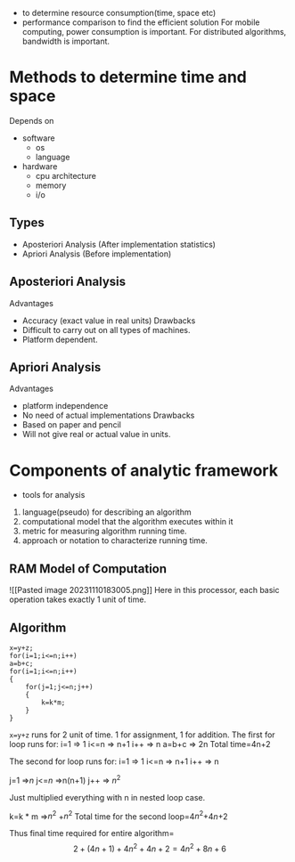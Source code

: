 - to determine resource consumption(time, space etc)
- performance comparison to find the efficient solution
For mobile computing, power consumption is important.
For distributed algorithms, bandwidth is important.
# Methods to determine time and space
Depends on
- software
	- os
	- language
- hardware
	- cpu architecture
	- memory
	- i/o
## Types
- Aposteriori Analysis (After implementation statistics)
- Apriori Analysis (Before implementation)
## Aposteriori Analysis
Advantages
- Accuracy (exact value in real units)
Drawbacks
- Difficult to carry out on all types of machines.
- Platform dependent.
## Apriori Analysis
Advantages
- platform independence
- No need of actual implementations
Drawbacks
- Based on paper and pencil
- Will not give real or actual value in units.
# Components of analytic framework
- tools for analysis
1) language(pseudo)
for describing an algorithm
2) computational model
that the algorithm executes within it
3) metric
for measuring algorithm running time.
4) approach
or notation to characterize running time.
## RAM Model of Computation
![[Pasted image 20231110183005.png]]
Here in this processor, each basic operation takes exactly 1 unit of time.
## Algorithm
```
x=y+z; 
for(i=1;i<=n;i++)
a=b+c;
for(i=1;i<=n;i++)
{
	for(j=1;j<=n;j++)
	{
		k=k*m;
	}
}
```
`x=y+z`
runs for 2 unit of time. 1 for assignment, 1 for addition.
The first for loop runs for:
i=1 => 1 
i<=n => n+1
i++ => n
a=b+c => 2n
Total time=4n+2

The second for loop runs for:
i=1 => 1 
i<=n => n+1
i++ => n

j=1 =>$n$
j<=$n$ =>n(n+1)
j++ => $n^2$

Just multiplied everything with n in nested loop case.

k=k * m =>$n^2$ +$n^2$
Total time for the second loop=4$n^2$+4$n$+2

Thus final time required for entire algorithm=$$2+(4n+1)+4n^2+4n+2=4n^2+8n+6$$
